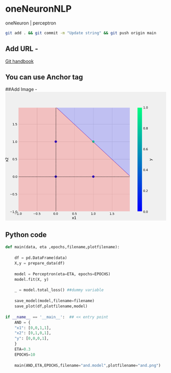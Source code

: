 # oneNeuronNLP
oneNeuron | perceptron


```bash
git add . && git commit -m "Update string" && git push origin main
```


## Add URL -
[Git handbook](https://github.com/introduction/git-handbook/)

## You can use Anchor tag 
<a></a>

##Add Image -
![Sample Image](plots/and.png)


## Python code 

```python
def main(data, eta ,epochs,filename,plotfilename):

    df = pd.DataFrame(data)
    X,y = prepare_data(df)

    model = Perceptron(eta=ETA, epochs=EPOCHS)
    model.fit(X, y)

    _ = model.total_loss() ##dummy variable

    save_model(model,filename=filename)
    save_plot(df,plotfilename,model)

if __name__ == '__main__':  ## << entry point
    AND = {
    "x1": [0,0,1,1],
    "x2": [0,1,0,1],
    "y": [0,0,0,1],
    }
    ETA=0.3
    EPOCHS=10

    main(AND,ETA,EPOCHS,filename="and.model",plotfilename="and.png")

```
